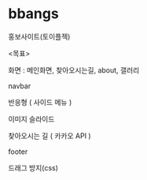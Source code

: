# bbangs
홍보사이트(토이플젝)



<목표>

화면 : 메인화면, 찾아오시는길, about, 갤러리

navbar

반응형 ( 사이드 메뉴 )

이미지 슬라이드

찾아오시는 길 ( 카카오 API )

footer

드래그 방지(css)
